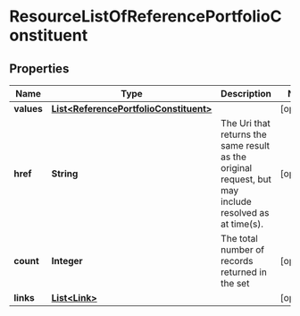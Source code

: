 
# ResourceListOfReferencePortfolioConstituent

## Properties
Name | Type | Description | Notes
------------ | ------------- | ------------- | -------------
**values** | [**List&lt;ReferencePortfolioConstituent&gt;**](ReferencePortfolioConstituent.md) |  |  [optional]
**href** | **String** | The Uri that returns the same result as the original request,  but may include resolved as at time(s). |  [optional]
**count** | **Integer** | The total number of records returned in the set |  [optional]
**links** | [**List&lt;Link&gt;**](Link.md) |  |  [optional]



